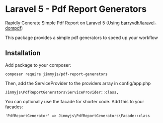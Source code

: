 # Laravel 5 - Pdf Report Generators
Rapidly Generate Simple Pdf Report on Laravel 5 (Using [barryvdh/laravel-dompdf](https://github.com/barryvdh/laravel-dompdf))

This package provides a simple pdf generators to speed up your workflow

## Installation

Add package to your composer:

	composer require jimmyjs/pdf-report-generators

Then, add the ServiceProvider to the providers array in config/app.php

    Jimmyjs\PdfReportGenerators\ServiceProvider::class,

You can optionally use the facade for shorter code. Add this to your facades:

    'PdfReportGenerator' => Jimmyjs\PdfReportGenerators\Facade::class